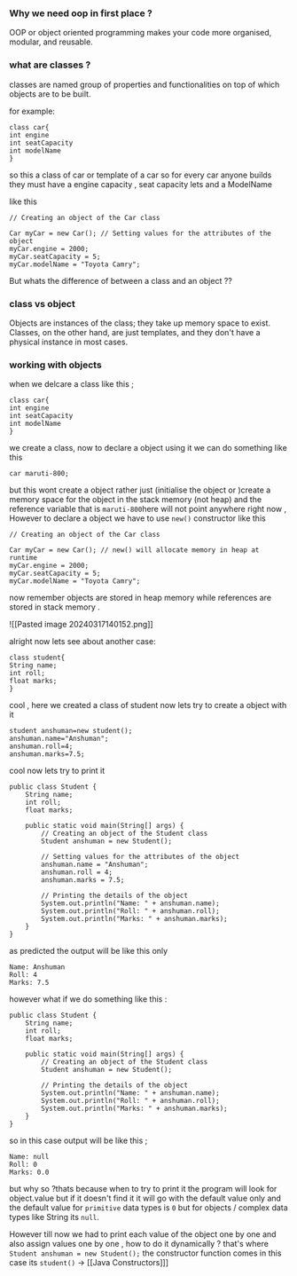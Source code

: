 
### Why we need oop in first place ?

OOP or object oriented programming makes your code more  organised, modular, and reusable.

### what are classes ?
 classes are named group of properties and functionalities on top of which objects are to be built.

for example:

```
class car{
int engine
int seatCapacity
int modelName
}
```

so this a class of car or template of a car so for every car anyone builds they must have a engine capacity , seat capacity lets  and a ModelName

like this 

```
// Creating an object of the Car class 

Car myCar = new Car(); // Setting values for the attributes of the object 
myCar.engine = 2000; 
myCar.seatCapacity = 5;
myCar.modelName = "Toyota Camry";
```

But whats the difference of between a class and an object ??

### class vs  object

Objects are instances of the class; they take up memory space to exist. Classes, on the other hand, are just templates, and they don't have a physical instance in most cases.



### working with objects 

when we delcare a class like this ;
```
class car{
int engine
int seatCapacity
int modelName
}
```

we create a class, now to declare a object using it we can do something like this 

```
car maruti-800;
```

but this wont create a object rather just (initialise the object or )create a memory space for the object in the stack memory (not heap) and the reference variable that is ```maruti-800```here will not point anywhere right now , However to declare a object we have to use ``new()`` constructor like this 

```
// Creating an object of the Car class 

Car myCar = new Car(); // new() will allocate memory in heap at runtime
myCar.engine = 2000; 
myCar.seatCapacity = 5;
myCar.modelName = "Toyota Camry";

```

now remember objects are stored in heap  memory while references are stored in stack memory .

![[Pasted image 20240317140152.png]]


alright now lets see about another case:

```
class student{
String name;
int roll;
float marks;
}
```

cool , here we created  a class of student now lets try to create a object with it 

```
student anshuman=new student();
anshuman.name="Anshuman";
anshuman.roll=4;
anshuman.marks=7.5;
```

cool now lets try to print it

```
public class Student {
    String name;
    int roll;
    float marks;

    public static void main(String[] args) {
        // Creating an object of the Student class
        Student anshuman = new Student();

        // Setting values for the attributes of the object
        anshuman.name = "Anshuman";
        anshuman.roll = 4;
        anshuman.marks = 7.5;

        // Printing the details of the object
        System.out.println("Name: " + anshuman.name);
        System.out.println("Roll: " + anshuman.roll);
        System.out.println("Marks: " + anshuman.marks);
    }
}

```

as predicted the output will be like this only

```
Name: Anshuman
Roll: 4
Marks: 7.5

```

however what if we do something like this :

```
public class Student {
    String name;
    int roll;
    float marks;

    public static void main(String[] args) {
        // Creating an object of the Student class
        Student anshuman = new Student();

        // Printing the details of the object
        System.out.println("Name: " + anshuman.name);
        System.out.println("Roll: " + anshuman.roll);
        System.out.println("Marks: " + anshuman.marks);
    }
}
```

so in this case output will be like this ;

```
Name: null
Roll: 0
Marks: 0.0

```

but why so ?thats because when to try to print it the program will look for object.value but if it doesn't find it it will go with the default value only and the default value for `primitive` data types is `0` but for objects / complex data types like String its ``null``.

However till now we had to print each value of the object one by one and also assign values one by one , how to do it dynamically ? that's where ` Student anshuman = new Student();` the constructor function comes in this case its `student()`  -> [[Java Constructors]]]
